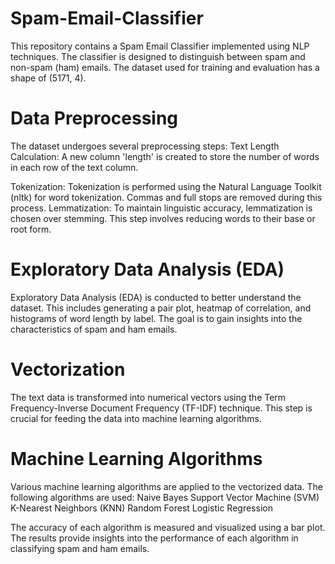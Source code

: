 # Spam-Email-Classifier

This repository contains a Spam Email Classifier implemented using NLP techniques. The classifier is designed to distinguish between spam and non-spam (ham) emails. The dataset used for training and evaluation has a shape of (5171, 4).

# Data Preprocessing
The dataset undergoes several preprocessing steps:
Text Length Calculation: A new column 'length' is created to store the number of words in each row of the text column.

Tokenization: Tokenization is performed using the Natural Language Toolkit (nltk) for word tokenization. Commas and full stops are removed during this process.
Lemmatization: To maintain linguistic accuracy, lemmatization is chosen over stemming. This step involves reducing words to their base or root form.

# Exploratory Data Analysis (EDA) 
Exploratory Data Analysis (EDA) is conducted to better understand the dataset. This includes generating a pair plot, heatmap of correlation, and histograms of word length by label. The goal is to gain insights into the characteristics of spam and ham emails.

# Vectorization
The text data is transformed into numerical vectors using the Term Frequency-Inverse Document Frequency (TF-IDF) technique. This step is crucial for feeding the data into machine learning algorithms.

# Machine Learning Algorithms
Various machine learning algorithms are applied to the vectorized data. The following algorithms are used:
Naive Bayes
Support Vector Machine (SVM)
K-Nearest Neighbors (KNN)
Random Forest
Logistic Regression

The accuracy of each algorithm is measured and visualized using a bar plot. The results provide insights into the performance of each algorithm in classifying spam and ham emails.
